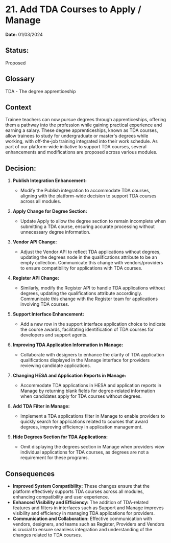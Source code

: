 # 21. Add TDA Courses to Apply / Manage

**Date:** 01/03/2024

## Status:

Proposed

## Glossary

TDA - The degree apprenticeship

## Context

Trainee teachers can now pursue degrees through apprenticeships, offering them a pathway into the profession while gaining practical experience and earning a salary. These degree apprenticeships, known as TDA courses, allow trainees to study for undergraduate or master's degrees while working, with off-the-job training integrated into their work schedule. As part of our platform-wide initiative to support TDA courses, several enhancements and modifications are proposed across various modules.

## Decision:

1. **Publish Integration Enhancement:**
   - Modify the Publish integration to accommodate TDA courses, aligning with the platform-wide decision to support TDA courses across all modules.

2. **Apply Change for Degree Section:**
   - Update Apply to allow the degree section to remain incomplete when submitting a TDA course, ensuring accurate processing without unnecessary degree information.

3. **Vendor API Change:**
   - Adjust the Vendor API to reflect TDA applications without degrees, updating the degrees node in the qualifications attribute to be an empty collection. Communicate this change with vendors/providers to ensure compatibility for applications with TDA courses.

4. **Register API Change:**
   - Similarly, modify the Register API to handle TDA applications without degrees, updating the qualifications attribute accordingly. Communicate this change with the Register team for applications involving TDA courses.

5. **Support Interface Enhancement:**
   - Add a new row in the support interface application choice to indicate the course awards, facilitating identification of TDA courses for developers and support agents.

6. **Improving TDA Application Information in Manage:**
   - Collaborate with designers to enhance the clarity of TDA application qualifications displayed in the Manage interface for providers reviewing candidate applications.

7. **Changing HESA and Application Reports in Manage:**
   - Accommodate TDA applications in HESA and application reports in Manage by returning blank fields for degree-related information when candidates apply for TDA courses without degrees.

8. **Add TDA Filter in Manage:**
   - Implement a TDA applications filter in Manage to enable providers to quickly search for applications related to courses that award degrees, improving efficiency in application management.

9. **Hide Degrees Section for TDA Applications:**
   - Omit displaying the degrees section in Manage when providers view individual applications for TDA courses, as degrees are not a requirement for these programs.

## Consequences

- **Improved System Compatibility:** These changes ensure that the platform effectively supports TDA courses across all modules, enhancing compatibility and user experience.
- **Enhanced Visibility and Efficiency:** The addition of TDA-related features and filters in interfaces such as Support and Manage improves visibility and efficiency in managing TDA applications for providers.
- **Communication and Collaboration:** Effective communication with vendors, designers, and teams such as Register, Providers and Vendors is crucial to ensure seamless integration and understanding of the changes related to TDA courses.
